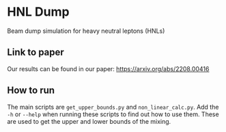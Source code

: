 # HNL Dump
Beam dump simulation for heavy neutral leptons (HNLs)

## Link to paper
Our results can be found in our paper: https://arxiv.org/abs/2208.00416

## How to run
The main scripts are `get_upper_bounds.py` and `non_linear_calc.py`. Add the `-h` or `--help` when running these scripts to find out how to use them.
These are used to get the upper and lower bounds of the mixing.
